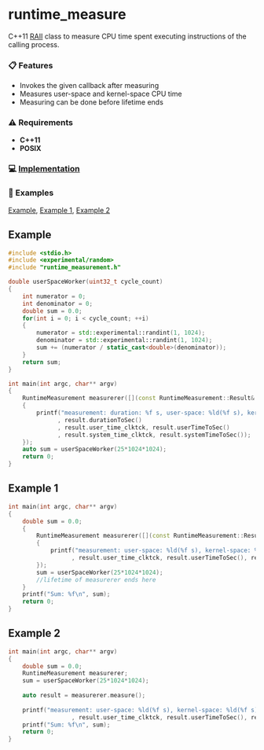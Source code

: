 # runtime_measure
C++11 [RAII](https://en.wikipedia.org/wiki/Resource_acquisition_is_initialization) class to measure CPU time spent executing instructions of the calling process.

### :clipboard: Features
* Invokes the given callback after measuring
* Measures user-space and kernel-space CPU time
* Measuring can be done before lifetime ends

### :warning: Requirements
* **C++11**
* **POSIX**

### :computer: [Implementation](/runtime_measurement.h)

### :page_with_curl: Examples

  [Example](/README.md#example), [Example 1](/README.md#example-1), [Example 2](/README.md#example-2)

## Example

```c++
#include <stdio.h>
#include <experimental/random>
#include "runtime_measurement.h"

double userSpaceWorker(uint32_t cycle_count)
{
    int numerator = 0;
    int denominator = 0;
    double sum = 0.0;
    for(int i = 0; i < cycle_count; ++i)
    {
        numerator = std::experimental::randint(1, 1024);
        denominator = std::experimental::randint(1, 1024);
        sum += (numerator / static_cast<double>(denominator));
    }
    return sum;
}

int main(int argc, char** argv)
{
    RuntimeMeasurement measurerer([](const RuntimeMeasurement::Result& result)
    {
        printf("measurement: duration: %f s, user-space: %ld(%f s), kernel-space: %ld(%f s)\n"
              , result.durationToSec()
              , result.user_time_clktck, result.userTimeToSec()
              , result.system_time_clktck, result.systemTimeToSec());
    });
    auto sum = userSpaceWorker(25*1024*1024);
    return 0;
}
```

## Example 1

```c++
int main(int argc, char** argv)
{
    double sum = 0.0;
    {
        RuntimeMeasurement measurerer([](const RuntimeMeasurement::Result& result)
        {
            printf("measurement: user-space: %ld(%f s), kernel-space: %ld(%f s)\n"
                  , result.user_time_clktck, result.userTimeToSec(), result.system_time_clktck, result.systemTimeToSec());
        });
        sum = userSpaceWorker(25*1024*1024);
        //lifetime of measurerer ends here
    }
    printf("Sum: %f\n", sum);
    return 0;
}
```

## Example 2

```c++
int main(int argc, char** argv)
{
    double sum = 0.0;
    RuntimeMeasurement measurerer;
    sum = userSpaceWorker(25*1024*1024);
    
    auto result = measurerer.measure();
    
    printf("measurement: user-space: %ld(%f s), kernel-space: %ld(%f s)\n"
                  , result.user_time_clktck, result.userTimeToSec(), result.system_time_clktck, result.systemTimeToSec());
    printf("Sum: %f\n", sum);
    return 0;
}
```
